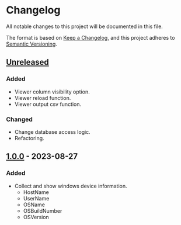# Changelog
All notable changes to this project will be documented in this file.

The format is based on [Keep a Changelog](https://keepachangelog.com/en/1.0.0/),
and this project adheres to [Semantic Versioning](https://semver.org/spec/v2.0.0.html).

## [Unreleased]

### Added
- Viewer column visibility option.
- Viewer reload function.
- Viewer output csv function.

### Changed
- Change database access logic.
- Refactoring.

## [1.0.0] - 2023-08-27

### Added
- Collect and show windows device information.
    - HostName
    - UserName
    - OSName
    - OSBuildNumber
    - OSVersion

[Unreleased]: https://github.com/overdrive1708/WindowsDeviceManager
[1.0.0]: https://github.com/overdrive1708/WindowsDeviceManager/releases/tag/v1.0.0
